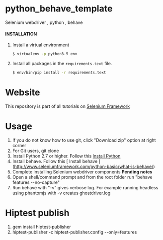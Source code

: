 # python_behave_template
Selenium webdriver , python , behave

#### INSTALLATION

1. Install a virtual environment
    ```sh
    $ virtualenv -p python3.5 env
    ```

2. Install all packages in the `requirements.text` file.
    ```sh
    $ env/bin/pip install -r requirements.text


# Website
This repository is part of all tutorials on [ Selenium Framework ](http://www.seleniumframework.com)
 

# Usage  
1. If you do not know how to use git, click "Download zip" option at right corner  
2. For Git users, git clone  
3. Install Python 2.7 or higher. Follow this [ Install Python ](http://www.seleniumframework.com/python-basic/what-is-python/)  
4. Install behave. Follow this [ Install behave ] (http://www.seleniumframework.com/python-basic/what-is-behave/) 
5. Complete installing Selenium webdriver components **Pending notes**
6. Open a shell/command prompt and from the root folder run "behave features --no-capture"  
7. Run behave with "-v" gives verbose log. For example running headless using phantomjs with -v creates ghostdriver.log  


# Hiptest publish
1. gem install hiptest-publisher
1. hiptest-publisher -c hiptest-publisher.config --only=features
